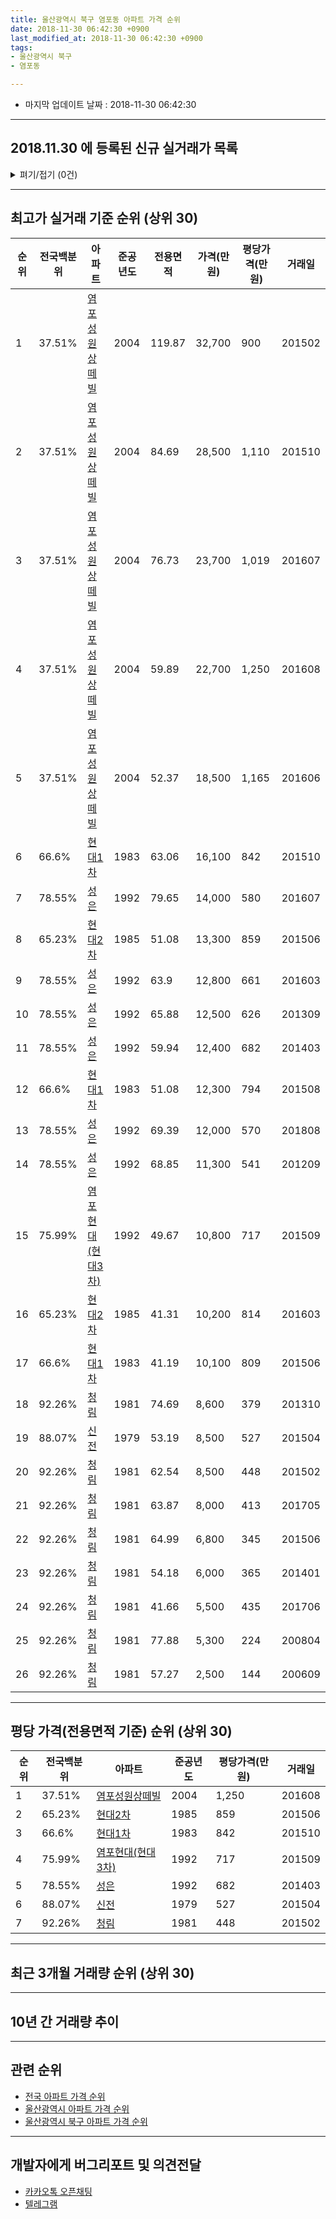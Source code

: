 ```yaml
---
title: 울산광역시 북구 염포동 아파트 가격 순위
date: 2018-11-30 06:42:30 +0900
last_modified_at: 2018-11-30 06:42:30 +0900
tags:
- 울산광역시 북구
- 염포동

---
```


* 마지막 업데이트 날짜 : 2018-11-30 06:42:30

---

## 2018.11.30 에 등록된 신규 실거래가 목록

<details>
<summary>펴기/접기 (0건)</summary>
<div markdown="1">

|아파트|전국백분위|준공년도|전용면적|가격(만원)|평당가격(만원)|거래일|
|---|---|---|---|---|---|---|
|없음|||||||


</div>
</details>

---

## 최고가 실거래 기준 순위 (상위 30)


|순위|전국백분위|아파트|준공년도|전용면적|가격(만원)|평당가격(만원)|거래일|
|---|---|---|---|---|---|---|---|
|1|37.51%|[염포성원상떼빌](https://search.naver.com/search.naver?query=%EC%9A%B8%EC%82%B0%EA%B4%91%EC%97%AD%EC%8B%9C+%EB%B6%81%EA%B5%AC+%EC%97%BC%ED%8F%AC%EB%8F%99+%EC%97%BC%ED%8F%AC%EC%84%B1%EC%9B%90%EC%83%81%EB%96%BC%EB%B9%8C)|2004|119.87|32,700|900|201502|
|2|37.51%|[염포성원상떼빌](https://search.naver.com/search.naver?query=%EC%9A%B8%EC%82%B0%EA%B4%91%EC%97%AD%EC%8B%9C+%EB%B6%81%EA%B5%AC+%EC%97%BC%ED%8F%AC%EB%8F%99+%EC%97%BC%ED%8F%AC%EC%84%B1%EC%9B%90%EC%83%81%EB%96%BC%EB%B9%8C)|2004|84.69|28,500|1,110|201510|
|3|37.51%|[염포성원상떼빌](https://search.naver.com/search.naver?query=%EC%9A%B8%EC%82%B0%EA%B4%91%EC%97%AD%EC%8B%9C+%EB%B6%81%EA%B5%AC+%EC%97%BC%ED%8F%AC%EB%8F%99+%EC%97%BC%ED%8F%AC%EC%84%B1%EC%9B%90%EC%83%81%EB%96%BC%EB%B9%8C)|2004|76.73|23,700|1,019|201607|
|4|37.51%|[염포성원상떼빌](https://search.naver.com/search.naver?query=%EC%9A%B8%EC%82%B0%EA%B4%91%EC%97%AD%EC%8B%9C+%EB%B6%81%EA%B5%AC+%EC%97%BC%ED%8F%AC%EB%8F%99+%EC%97%BC%ED%8F%AC%EC%84%B1%EC%9B%90%EC%83%81%EB%96%BC%EB%B9%8C)|2004|59.89|22,700|1,250|201608|
|5|37.51%|[염포성원상떼빌](https://search.naver.com/search.naver?query=%EC%9A%B8%EC%82%B0%EA%B4%91%EC%97%AD%EC%8B%9C+%EB%B6%81%EA%B5%AC+%EC%97%BC%ED%8F%AC%EB%8F%99+%EC%97%BC%ED%8F%AC%EC%84%B1%EC%9B%90%EC%83%81%EB%96%BC%EB%B9%8C)|2004|52.37|18,500|1,165|201606|
|6|66.6%|[현대1차](https://search.naver.com/search.naver?query=%EC%9A%B8%EC%82%B0%EA%B4%91%EC%97%AD%EC%8B%9C+%EB%B6%81%EA%B5%AC+%EC%97%BC%ED%8F%AC%EB%8F%99+%ED%98%84%EB%8C%801%EC%B0%A8)|1983|63.06|16,100|842|201510|
|7|78.55%|[성은](https://search.naver.com/search.naver?query=%EC%9A%B8%EC%82%B0%EA%B4%91%EC%97%AD%EC%8B%9C+%EB%B6%81%EA%B5%AC+%EC%97%BC%ED%8F%AC%EB%8F%99+%EC%84%B1%EC%9D%80)|1992|79.65|14,000|580|201607|
|8|65.23%|[현대2차](https://search.naver.com/search.naver?query=%EC%9A%B8%EC%82%B0%EA%B4%91%EC%97%AD%EC%8B%9C+%EB%B6%81%EA%B5%AC+%EC%97%BC%ED%8F%AC%EB%8F%99+%ED%98%84%EB%8C%802%EC%B0%A8)|1985|51.08|13,300|859|201506|
|9|78.55%|[성은](https://search.naver.com/search.naver?query=%EC%9A%B8%EC%82%B0%EA%B4%91%EC%97%AD%EC%8B%9C+%EB%B6%81%EA%B5%AC+%EC%97%BC%ED%8F%AC%EB%8F%99+%EC%84%B1%EC%9D%80)|1992|63.9|12,800|661|201603|
|10|78.55%|[성은](https://search.naver.com/search.naver?query=%EC%9A%B8%EC%82%B0%EA%B4%91%EC%97%AD%EC%8B%9C+%EB%B6%81%EA%B5%AC+%EC%97%BC%ED%8F%AC%EB%8F%99+%EC%84%B1%EC%9D%80)|1992|65.88|12,500|626|201309|
|11|78.55%|[성은](https://search.naver.com/search.naver?query=%EC%9A%B8%EC%82%B0%EA%B4%91%EC%97%AD%EC%8B%9C+%EB%B6%81%EA%B5%AC+%EC%97%BC%ED%8F%AC%EB%8F%99+%EC%84%B1%EC%9D%80)|1992|59.94|12,400|682|201403|
|12|66.6%|[현대1차](https://search.naver.com/search.naver?query=%EC%9A%B8%EC%82%B0%EA%B4%91%EC%97%AD%EC%8B%9C+%EB%B6%81%EA%B5%AC+%EC%97%BC%ED%8F%AC%EB%8F%99+%ED%98%84%EB%8C%801%EC%B0%A8)|1983|51.08|12,300|794|201508|
|13|78.55%|[성은](https://search.naver.com/search.naver?query=%EC%9A%B8%EC%82%B0%EA%B4%91%EC%97%AD%EC%8B%9C+%EB%B6%81%EA%B5%AC+%EC%97%BC%ED%8F%AC%EB%8F%99+%EC%84%B1%EC%9D%80)|1992|69.39|12,000|570|201808|
|14|78.55%|[성은](https://search.naver.com/search.naver?query=%EC%9A%B8%EC%82%B0%EA%B4%91%EC%97%AD%EC%8B%9C+%EB%B6%81%EA%B5%AC+%EC%97%BC%ED%8F%AC%EB%8F%99+%EC%84%B1%EC%9D%80)|1992|68.85|11,300|541|201209|
|15|75.99%|[염포현대(현대3차)](https://search.naver.com/search.naver?query=%EC%9A%B8%EC%82%B0%EA%B4%91%EC%97%AD%EC%8B%9C+%EB%B6%81%EA%B5%AC+%EC%97%BC%ED%8F%AC%EB%8F%99+%EC%97%BC%ED%8F%AC%ED%98%84%EB%8C%80%28%ED%98%84%EB%8C%803%EC%B0%A8%29)|1992|49.67|10,800|717|201509|
|16|65.23%|[현대2차](https://search.naver.com/search.naver?query=%EC%9A%B8%EC%82%B0%EA%B4%91%EC%97%AD%EC%8B%9C+%EB%B6%81%EA%B5%AC+%EC%97%BC%ED%8F%AC%EB%8F%99+%ED%98%84%EB%8C%802%EC%B0%A8)|1985|41.31|10,200|814|201603|
|17|66.6%|[현대1차](https://search.naver.com/search.naver?query=%EC%9A%B8%EC%82%B0%EA%B4%91%EC%97%AD%EC%8B%9C+%EB%B6%81%EA%B5%AC+%EC%97%BC%ED%8F%AC%EB%8F%99+%ED%98%84%EB%8C%801%EC%B0%A8)|1983|41.19|10,100|809|201506|
|18|92.26%|[청림](https://search.naver.com/search.naver?query=%EC%9A%B8%EC%82%B0%EA%B4%91%EC%97%AD%EC%8B%9C+%EB%B6%81%EA%B5%AC+%EC%97%BC%ED%8F%AC%EB%8F%99+%EC%B2%AD%EB%A6%BC)|1981|74.69|8,600|379|201310|
|19|88.07%|[신전](https://search.naver.com/search.naver?query=%EC%9A%B8%EC%82%B0%EA%B4%91%EC%97%AD%EC%8B%9C+%EB%B6%81%EA%B5%AC+%EC%97%BC%ED%8F%AC%EB%8F%99+%EC%8B%A0%EC%A0%84)|1979|53.19|8,500|527|201504|
|20|92.26%|[청림](https://search.naver.com/search.naver?query=%EC%9A%B8%EC%82%B0%EA%B4%91%EC%97%AD%EC%8B%9C+%EB%B6%81%EA%B5%AC+%EC%97%BC%ED%8F%AC%EB%8F%99+%EC%B2%AD%EB%A6%BC)|1981|62.54|8,500|448|201502|
|21|92.26%|[청림](https://search.naver.com/search.naver?query=%EC%9A%B8%EC%82%B0%EA%B4%91%EC%97%AD%EC%8B%9C+%EB%B6%81%EA%B5%AC+%EC%97%BC%ED%8F%AC%EB%8F%99+%EC%B2%AD%EB%A6%BC)|1981|63.87|8,000|413|201705|
|22|92.26%|[청림](https://search.naver.com/search.naver?query=%EC%9A%B8%EC%82%B0%EA%B4%91%EC%97%AD%EC%8B%9C+%EB%B6%81%EA%B5%AC+%EC%97%BC%ED%8F%AC%EB%8F%99+%EC%B2%AD%EB%A6%BC)|1981|64.99|6,800|345|201506|
|23|92.26%|[청림](https://search.naver.com/search.naver?query=%EC%9A%B8%EC%82%B0%EA%B4%91%EC%97%AD%EC%8B%9C+%EB%B6%81%EA%B5%AC+%EC%97%BC%ED%8F%AC%EB%8F%99+%EC%B2%AD%EB%A6%BC)|1981|54.18|6,000|365|201401|
|24|92.26%|[청림](https://search.naver.com/search.naver?query=%EC%9A%B8%EC%82%B0%EA%B4%91%EC%97%AD%EC%8B%9C+%EB%B6%81%EA%B5%AC+%EC%97%BC%ED%8F%AC%EB%8F%99+%EC%B2%AD%EB%A6%BC)|1981|41.66|5,500|435|201706|
|25|92.26%|[청림](https://search.naver.com/search.naver?query=%EC%9A%B8%EC%82%B0%EA%B4%91%EC%97%AD%EC%8B%9C+%EB%B6%81%EA%B5%AC+%EC%97%BC%ED%8F%AC%EB%8F%99+%EC%B2%AD%EB%A6%BC)|1981|77.88|5,300|224|200804|
|26|92.26%|[청림](https://search.naver.com/search.naver?query=%EC%9A%B8%EC%82%B0%EA%B4%91%EC%97%AD%EC%8B%9C+%EB%B6%81%EA%B5%AC+%EC%97%BC%ED%8F%AC%EB%8F%99+%EC%B2%AD%EB%A6%BC)|1981|57.27|2,500|144|200609|


---

## 평당 가격(전용면적 기준) 순위 (상위 30)


|순위|전국백분위|아파트|준공년도|평당가격(만원)|거래일|
|---|---|---|---|---|---|
|1|37.51%|[염포성원상떼빌](https://search.naver.com/search.naver?query=%EC%9A%B8%EC%82%B0%EA%B4%91%EC%97%AD%EC%8B%9C+%EB%B6%81%EA%B5%AC+%EC%97%BC%ED%8F%AC%EB%8F%99+%EC%97%BC%ED%8F%AC%EC%84%B1%EC%9B%90%EC%83%81%EB%96%BC%EB%B9%8C)|2004|1,250|201608|
|2|65.23%|[현대2차](https://search.naver.com/search.naver?query=%EC%9A%B8%EC%82%B0%EA%B4%91%EC%97%AD%EC%8B%9C+%EB%B6%81%EA%B5%AC+%EC%97%BC%ED%8F%AC%EB%8F%99+%ED%98%84%EB%8C%802%EC%B0%A8)|1985|859|201506|
|3|66.6%|[현대1차](https://search.naver.com/search.naver?query=%EC%9A%B8%EC%82%B0%EA%B4%91%EC%97%AD%EC%8B%9C+%EB%B6%81%EA%B5%AC+%EC%97%BC%ED%8F%AC%EB%8F%99+%ED%98%84%EB%8C%801%EC%B0%A8)|1983|842|201510|
|4|75.99%|[염포현대(현대3차)](https://search.naver.com/search.naver?query=%EC%9A%B8%EC%82%B0%EA%B4%91%EC%97%AD%EC%8B%9C+%EB%B6%81%EA%B5%AC+%EC%97%BC%ED%8F%AC%EB%8F%99+%EC%97%BC%ED%8F%AC%ED%98%84%EB%8C%80%28%ED%98%84%EB%8C%803%EC%B0%A8%29)|1992|717|201509|
|5|78.55%|[성은](https://search.naver.com/search.naver?query=%EC%9A%B8%EC%82%B0%EA%B4%91%EC%97%AD%EC%8B%9C+%EB%B6%81%EA%B5%AC+%EC%97%BC%ED%8F%AC%EB%8F%99+%EC%84%B1%EC%9D%80)|1992|682|201403|
|6|88.07%|[신전](https://search.naver.com/search.naver?query=%EC%9A%B8%EC%82%B0%EA%B4%91%EC%97%AD%EC%8B%9C+%EB%B6%81%EA%B5%AC+%EC%97%BC%ED%8F%AC%EB%8F%99+%EC%8B%A0%EC%A0%84)|1979|527|201504|
|7|92.26%|[청림](https://search.naver.com/search.naver?query=%EC%9A%B8%EC%82%B0%EA%B4%91%EC%97%AD%EC%8B%9C+%EB%B6%81%EA%B5%AC+%EC%97%BC%ED%8F%AC%EB%8F%99+%EC%B2%AD%EB%A6%BC)|1981|448|201502|


---

## 최근 3개월 거래량 순위 (상위 30)


<div style="width:100%;">
    <canvas id="deal_count_ranking" height="250"></canvas>
</div>


<script>
new Chart(document.getElementById("deal_count_ranking"), {
    type: 'horizontalBar',
    data: {
        labels: ['염포성원상떼빌', '현대1차', '신전'],
        datasets: [{
            label: '실거래 수',
            data: [10, 1, 1],
            borderColor: "rgba(255, 0, 128, 1)",
            backgroundColor: "rgba(255, 0, 128, 0.5)",
            fill: false,
        }]
    },
    options: {
        responsive: true,
        title: {
            display: true,
            text: '최근 3개월 거래량 순위'
        },
        tooltips: {
            mode: 'index',
            intersect: false,
            callbacks: {
                title: function(tooltipItems, data) {
                    return "실거래 수:";
                },
                label: function(tooltipItem, data) {
                    return data.labels[tooltipItem.index] + ": " + tooltipItem.xLabel;
                }
            }
        },
        hover: {
            mode: 'nearest',
            intersect: true
        },
        scales: {
            xAxes: [{
                display: true,
                scaleLabel: {
                    display: true,
                    labelString: '실거래 수'
                },
                ticks: {
                    suggestedMin: 0,
                }
            }],
            yAxes: [{
                display: true,
                ticks: {
                    autoSkip: false,
                    callback: function(value, index, values) {
                        if (value.length > 15)
                            return value.substr(0, 13) + "...";
                        else
                            return value;
                    }
                },
                scaleLabel: {
                    display: false,
                }
            }]
        }
    }
});

</script>


---

## 10년 간 거래량 추이


<div style="width:100%;">
    <canvas id="deal_progress" height="250"></canvas>
</div>

<script>
new Chart(document.getElementById("deal_progress"), {
    type: 'line',
    data: {
        labels: ['200811','200812','200901','200902','200903','200904','200905','200906','200907','200908','200909','200910','200911','200912','201001','201002','201003','201004','201005','201006','201007','201008','201009','201010','201011','201012','201101','201102','201103','201104','201105','201106','201107','201108','201109','201110','201111','201112','201201','201202','201203','201204','201205','201206','201207','201208','201209','201210','201211','201212','201301','201302','201303','201304','201305','201306','201307','201308','201309','201310','201311','201312','201401','201402','201403','201404','201405','201406','201407','201408','201409','201410','201411','201412','201501','201502','201503','201504','201505','201506','201507','201508','201509','201510','201511','201512','201601','201602','201603','201604','201605','201606','201607','201608','201609','201610','201611','201612','201701','201702','201703','201704','201705','201706','201707','201708','201709','201710','201711','201712','201801','201802','201803','201804','201805','201806','201807','201808','201809','201810','201811'],
        datasets: [{
            label: '실거래 수',
            pointRadius: 1,
            data: [5, 4, 4, 15, 10, 14, 5, 10, 13, 20, 25, 15, 21, 23, 18, 15, 23, 12, 7, 7, 9, 10, 16, 16, 26, 25, 28, 29, 24, 32, 21, 20, 17, 19, 16, 15, 19, 10, 9, 16, 16, 11, 13, 20, 15, 3, 9, 12, 10, 7, 11, 11, 13, 11, 12, 14, 8, 6, 14, 18, 17, 12, 14, 13, 26, 30, 26, 19, 14, 16, 21, 19, 15, 11, 17, 9, 13, 26, 18, 25, 13, 15, 17, 17, 17, 6, 15, 7, 12, 11, 8, 10, 10, 9, 4, 11, 6, 4, 8, 7, 16, 10, 10, 11, 12, 6, 5, 4, 10, 10, 2, 12, 18, 7, 11, 2, 2, 2, 2, 8, 2],
            borderColor: "rgba(255, 201, 14, 1)",
            backgroundColor: "rgba(255, 201, 14, 0.5)",
            fill: true,
        }]
    },
    options: {
        responsive: true,
        title: {
            display: true,
            text: '10년간 거래량 추이'
        },
        tooltips: {
            mode: 'index',
            intersect: false,
        },
        hover: {
            mode: 'nearest',
            intersect: true
        },
        scales: {
            xAxes: [{
                display: true,
                scaleLabel: {
                    display: true,
                    labelString: '년/월'
                }
            }],
            yAxes: [{
                display: true,
                ticks: {
                    suggestedMin: 0,
                },
                scaleLabel: {
                    display: true,
                    labelString: '실거래 수'
                }
            }]
        }
    }
});

</script>


---

## 관련 순위

- [전국 아파트 가격 순위](https://inasie.github.io/apt-ranking/전국)
- [울산광역시 아파트 가격 순위](https://inasie.github.io/apt-ranking/울산광역시)
- [울산광역시 북구 아파트 가격 순위](https://inasie.github.io/apt-ranking/울산광역시-북구)


---

## 개발자에게 버그리포트 및 의견전달

- [카카오톡 오픈채팅](https://open.kakao.com/o/gLJUAP4)
- [텔레그램](https://t.me/inasie)

